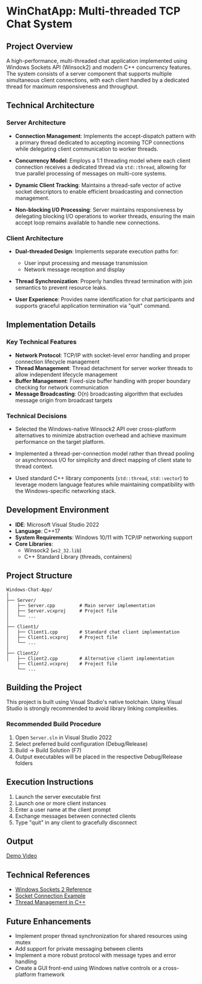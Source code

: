 # WinChatApp: Multi-threaded TCP Chat System

## Project Overview

A high-performance, multi-threaded chat application implemented using Windows Sockets API (Winsock2) and modern C++ concurrency features. The system consists of a server component that supports multiple simultaneous client connections, with each client handled by a dedicated thread for maximum responsiveness and throughput.

## Technical Architecture

### Server Architecture

- **Connection Management**: Implements the accept-dispatch pattern with a primary thread dedicated to accepting incoming TCP connections while delegating client communication to worker threads.
  
- **Concurrency Model**: Employs a 1:1 threading model where each client connection receives a dedicated thread via `std::thread`, allowing for true parallel processing of messages on multi-core systems.
  
- **Dynamic Client Tracking**: Maintains a thread-safe vector of active socket descriptors to enable efficient broadcasting and connection management.

- **Non-blocking I/O Processing**: Server maintains responsiveness by delegating blocking I/O operations to worker threads, ensuring the main accept loop remains available to handle new connections.

### Client Architecture

- **Dual-threaded Design**: Implements separate execution paths for:
  - User input processing and message transmission
  - Network message reception and display
  
- **Thread Synchronization**: Properly handles thread termination with join semantics to prevent resource leaks.

- **User Experience**: Provides name identification for chat participants and supports graceful application termination via "quit" command.

## Implementation Details

### Key Technical Features

- **Network Protocol**: TCP/IP with socket-level error handling and proper connection lifecycle management
- **Thread Management**: Thread detachment for server worker threads to allow independent lifecycle management
- **Buffer Management**: Fixed-size buffer handling with proper boundary checking for network communication
- **Message Broadcasting**: O(n) broadcasting algorithm that excludes message origin from broadcast targets

### Technical Decisions

- Selected the Windows-native Winsock2 API over cross-platform alternatives to minimize abstraction overhead and achieve maximum performance on the target platform.
  
- Implemented a thread-per-connection model rather than thread pooling or asynchronous I/O for simplicity and direct mapping of client state to thread context.

- Used standard C++ library components (`std::thread`, `std::vector`) to leverage modern language features while maintaining compatibility with the Windows-specific networking stack.

## Development Environment

- **IDE**: Microsoft Visual Studio 2022
- **Language**: C++17
- **System Requirements**: Windows 10/11 with TCP/IP networking support
- **Core Libraries**:
  - Winsock2 (`ws2_32.lib`)
  - C++ Standard Library (threads, containers)  
## Project Structure

```
Windows-Chat-App/
│
├── Server/
│   ├── Server.cpp         # Main server implementation
│   ├── Server.vcxproj     # Project file
│   └── ...
│
├── Client1/
│   ├── Client1.cpp        # Standard chat client implementation
│   ├── Client1.vcxproj    # Project file
│   └── ...
│
├── Client2/
│   ├── Client2.cpp        # Alternative client implementation
    ├── Client2.vcxproj    # Project file
    └── ...
```

## Building the Project

This project is built using Visual Studio's native toolchain. Using Visual Studio is strongly recommended to avoid library linking complexities.

### Recommended Build Procedure

1. Open `Server.sln` in Visual Studio 2022
2. Select preferred build configuration (Debug/Release)
3. Build → Build Solution (F7)
4. Output executables will be placed in the respective Debug/Release folders

## Execution Instructions

1. Launch the server executable first
2. Launch one or more client instances 
3. Enter a user name at the client prompt
4. Exchange messages between connected clients
5. Type "quit" in any client to gracefully disconnect

## Output 

[Demo Video](/winChatApp.gif)

## Technical References

- [Windows Sockets 2 Reference](https://docs.microsoft.com/en-us/windows/win32/api/_winsock/)
- [Socket Connection Example](https://docs.microsoft.com/en-us/windows/win32/winsock/accepting-a-connection)
- [Thread Management in C++](https://en.cppreference.com/w/cpp/thread/thread)

## Future Enhancements

- Implement proper thread synchronization for shared resources using mutex
- Add support for private messaging between clients
- Implement a more robust protocol with message types and error handling
- Create a GUI front-end using Windows native controls or a cross-platform framework

